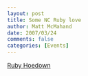 ```yaml
---
layout: post
title: Some NC Ruby love
author: Matt McMahand
date: 2007/03/24
comments: false
categories: [Events]
---
```


<a href="http://www.rubyhoedown.com/">Ruby Hoedown</a>
